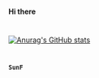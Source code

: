 #### Hi there
# 
[![Anurag's GitHub stats](https://github-readme-stats.vercel.app/api?username=HaiveD&show_icons=true&theme=dracula)](https://github.com/anuraghazra/github-readme-stats)

#
**`SunF`**


